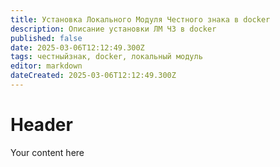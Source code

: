 ```yaml
---
title: Установка Локального Модуля Честного знака в docker
description: Описание установки ЛМ ЧЗ в docker
published: false
date: 2025-03-06T12:12:49.300Z
tags: честныйзнак, docker, локальный модуль
editor: markdown
dateCreated: 2025-03-06T12:12:49.300Z
---
```


# Header
Your content here